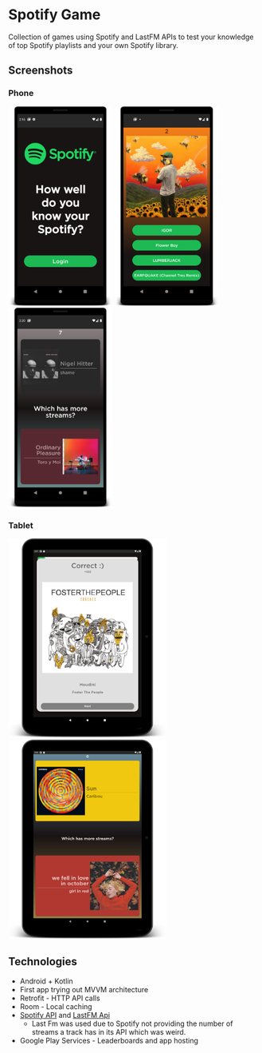 # Spotify Game
Collection of games using Spotify and LastFM APIs to test your knowledge of top Spotify playlists and your own Spotify library.

## Screenshots
### Phone

<p float = "left">
  <img src="screenshots/phone/login.png" height = 400>
  <img src="screenshots/phone/album_cover.png" height = 400>
  <img src="screenshots/phone/higher_lower.png" height = 400>
</p>

### Tablet

<p float = " left">
  <img src="screenshots/tablet/beat_intro10inch.png" height = 400>
  <img src="screenshots/tablet/higher_lower10inch.png" height = 400>
</p>

## Technologies
* Android + Kotlin
* First app trying out MVVM architecture
* Retrofit - HTTP API calls
* Room - Local caching
* [Spotify API](https://developer.spotify.com/discover/) and [LastFM Api](https://www.last.fm/api)
  * Last Fm was used due to Spotify not providing the number of streams a track has in its API which was weird.
* Google Play Services - Leaderboards and app hosting
